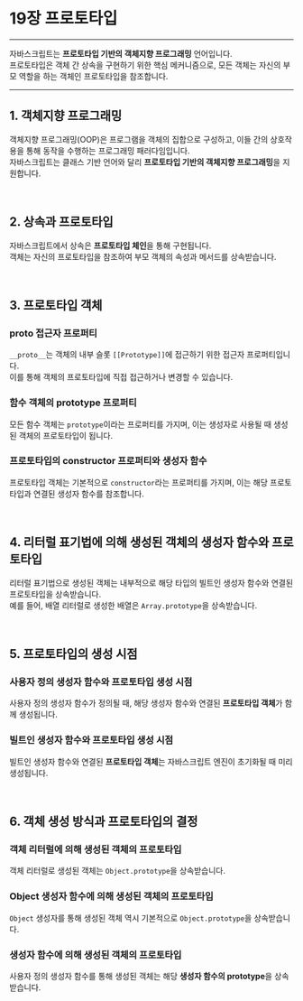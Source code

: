 # 19장 프로토타입

---

자바스크립트는 **프로토타입 기반의 객체지향 프로그래밍** 언어입니다.  
프로토타입은 객체 간 상속을 구현하기 위한 핵심 메커니즘으로, 모든 객체는 자신의 부모 역할을 하는 객체인 프로토타입을 참조합니다.

---

## 1. 객체지향 프로그래밍

객체지향 프로그래밍(OOP)은 프로그램을 객체의 집합으로 구성하고, 이들 간의 상호작용을 통해 동작을 수행하는 프로그래밍 패러다임입니다.  
자바스크립트는 클래스 기반 언어와 달리 **프로토타입 기반의 객체지향 프로그래밍**을 지원합니다.

<br/>

## 2. 상속과 프로토타입

자바스크립트에서 상속은 **프로토타입 체인**을 통해 구현됩니다.  
객체는 자신의 프로토타입을 참조하여 부모 객체의 속성과 메서드를 상속받습니다.

<br/>

## 3. 프로토타입 객체

### __proto__ 접근자 프로퍼티

`__proto__`는 객체의 내부 슬롯 `[[Prototype]]`에 접근하기 위한 접근자 프로퍼티입니다.  
이를 통해 객체의 프로토타입에 직접 접근하거나 변경할 수 있습니다.

### 함수 객체의 prototype 프로퍼티

모든 함수 객체는 `prototype`이라는 프로퍼티를 가지며, 이는 생성자로 사용될 때 생성된 객체의 프로토타입이 됩니다.

### 프로토타입의 constructor 프로퍼티와 생성자 함수

프로토타입 객체는 기본적으로 `constructor`라는 프로퍼티를 가지며, 이는 해당 프로토타입과 연결된 생성자 함수를 참조합니다.

<br/>

## 4. 리터럴 표기법에 의해 생성된 객체의 생성자 함수와 프로토타입

리터럴 표기법으로 생성된 객체는 내부적으로 해당 타입의 빌트인 생성자 함수와 연결된 프로토타입을 상속받습니다.  
예를 들어, 배열 리터럴로 생성한 배열은 `Array.prototype`을 상속받습니다.

<br/>

## 5. 프로토타입의 생성 시점

### 사용자 정의 생성자 함수와 프로토타입 생성 시점

사용자 정의 생성자 함수가 정의될 때, 해당 생성자 함수와 연결된 **프로토타입 객체**가 함께 생성됩니다.

### 빌트인 생성자 함수와 프로토타입 생성 시점

빌트인 생성자 함수와 연결된 **프로토타입 객체**는 자바스크립트 엔진이 초기화될 때 미리 생성됩니다.

<br/>

## 6. 객체 생성 방식과 프로토타입의 결정

### 객체 리터럴에 의해 생성된 객체의 프로토타입

객체 리터럴로 생성된 객체는 `Object.prototype`을 상속받습니다.

### Object 생성자 함수에 의해 생성된 객체의 프로토타입

`Object` 생성자를 통해 생성된 객체 역시 기본적으로 `Object.prototype`을 상속받습니다.

### 생성자 함수에 의해 생성된 객체의 프로토타입

사용자 정의 생성자 함수를 통해 생성된 객체는 해당 **생성자 함수의 prototype**을 상속받습니다.
